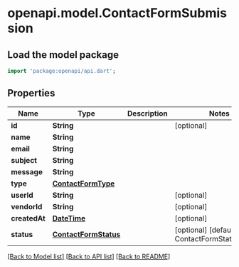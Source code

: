 # openapi.model.ContactFormSubmission

## Load the model package
```dart
import 'package:openapi/api.dart';
```

## Properties
Name | Type | Description | Notes
------------ | ------------- | ------------- | -------------
**id** | **String** |  | [optional] 
**name** | **String** |  | 
**email** | **String** |  | 
**subject** | **String** |  | 
**message** | **String** |  | 
**type** | [**ContactFormType**](ContactFormType.md) |  | 
**userId** | **String** |  | [optional] 
**vendorId** | **String** |  | [optional] 
**createdAt** | [**DateTime**](DateTime.md) |  | [optional] 
**status** | [**ContactFormStatus**](ContactFormStatus.md) |  | [optional] [default to ContactFormStatus.OPEN]

[[Back to Model list]](../README.md#documentation-for-models) [[Back to API list]](../README.md#documentation-for-api-endpoints) [[Back to README]](../README.md)



